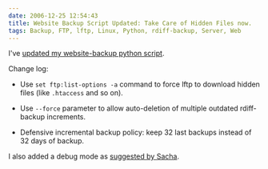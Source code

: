 ```yaml
---
date: 2006-12-25 12:54:43
title: Website Backup Script Updated: Take Care of Hidden Files now.
tags: Backup, FTP, lftp, Linux, Python, rdiff-backup, Server, Web
---
```


I've [updated my website-backup python script](https://github.com/kdeldycke/scripts/blob/master/website-backup.py).

Change log:

  * Use `set ftp:list-options -a` command to force lftp to download hidden files (like `.htaccess` and so on).

  * Use `--force` parameter to allow auto-deletion of multiple outdated rdiff-backup increments.

  * Defensive incremental backup policy: keep 32 last backups instead of 32 days of backup.

I also added a debug mode as [suggested by Sacha](http://kevin.deldycke.com/2006/11/website-backup-script-incremental-backup-feature-added/#comment-957).
